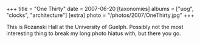 +++
title = "One Thirty"
date = 2007-06-20
[taxonomies]
albums = ["uog", "clocks", "architecture"]
[extra]
photo = "/photos/2007/OneThirty.jpg"
+++

This is Rozanski Hall at the University of Guelph. Possibly not the most interesting thing to break my long photo hiatus with, but there you go.
